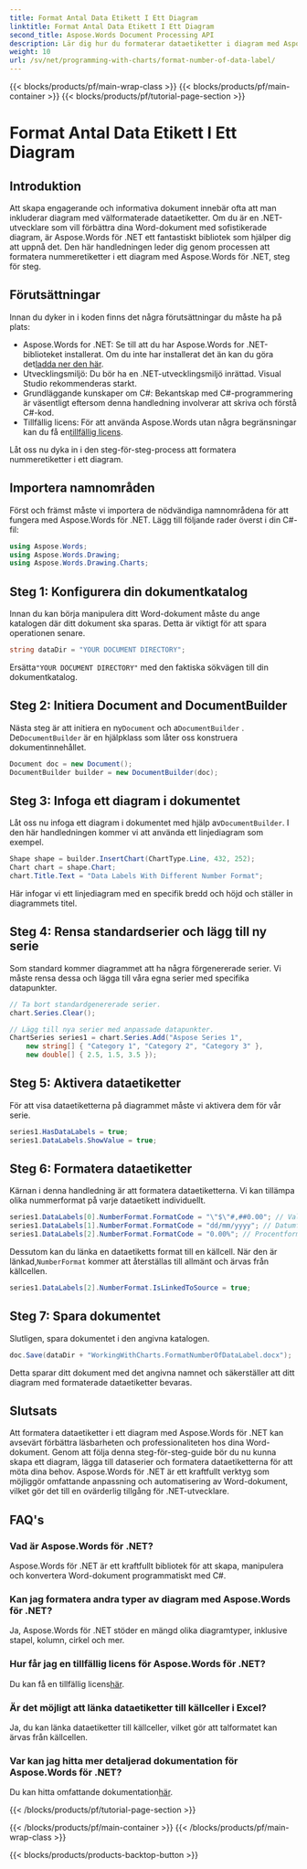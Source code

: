 ```yaml
---
title: Format Antal Data Etikett I Ett Diagram
linktitle: Format Antal Data Etikett I Ett Diagram
second_title: Aspose.Words Document Processing API
description: Lär dig hur du formaterar dataetiketter i diagram med Aspose.Words för .NET med denna steg-för-steg-guide. Förbättra dina Word-dokument utan ansträngning.
weight: 10
url: /sv/net/programming-with-charts/format-number-of-data-label/
---
```


{{< blocks/products/pf/main-wrap-class >}}
{{< blocks/products/pf/main-container >}}
{{< blocks/products/pf/tutorial-page-section >}}

# Format Antal Data Etikett I Ett Diagram

## Introduktion

Att skapa engagerande och informativa dokument innebär ofta att man inkluderar diagram med välformaterade dataetiketter. Om du är en .NET-utvecklare som vill förbättra dina Word-dokument med sofistikerade diagram, är Aspose.Words för .NET ett fantastiskt bibliotek som hjälper dig att uppnå det. Den här handledningen leder dig genom processen att formatera nummeretiketter i ett diagram med Aspose.Words för .NET, steg för steg.

## Förutsättningar

Innan du dyker in i koden finns det några förutsättningar du måste ha på plats:

-  Aspose.Words for .NET: Se till att du har Aspose.Words for .NET-biblioteket installerat. Om du inte har installerat det än kan du göra det[ladda ner den här](https://releases.aspose.com/words/net/).
- Utvecklingsmiljö: Du bör ha en .NET-utvecklingsmiljö inrättad. Visual Studio rekommenderas starkt.
- Grundläggande kunskaper om C#: Bekantskap med C#-programmering är väsentligt eftersom denna handledning involverar att skriva och förstå C#-kod.
-  Tillfällig licens: För att använda Aspose.Words utan några begränsningar kan du få en[tillfällig licens](https://purchase.aspose.com/temporary-license/).

Låt oss nu dyka in i den steg-för-steg-process att formatera nummeretiketter i ett diagram.

## Importera namnområden

Först och främst måste vi importera de nödvändiga namnområdena för att fungera med Aspose.Words för .NET. Lägg till följande rader överst i din C#-fil:

```csharp
using Aspose.Words;
using Aspose.Words.Drawing;
using Aspose.Words.Drawing.Charts;
```

## Steg 1: Konfigurera din dokumentkatalog

Innan du kan börja manipulera ditt Word-dokument måste du ange katalogen där ditt dokument ska sparas. Detta är viktigt för att spara operationen senare.

```csharp
string dataDir = "YOUR DOCUMENT DIRECTORY";
```

 Ersätta`"YOUR DOCUMENT DIRECTORY"` med den faktiska sökvägen till din dokumentkatalog.

## Steg 2: Initiera Document and DocumentBuilder

 Nästa steg är att initiera en ny`Document` och a`DocumentBuilder` . De`DocumentBuilder` är en hjälpklass som låter oss konstruera dokumentinnehållet.

```csharp
Document doc = new Document();
DocumentBuilder builder = new DocumentBuilder(doc);
```

## Steg 3: Infoga ett diagram i dokumentet

 Låt oss nu infoga ett diagram i dokumentet med hjälp av`DocumentBuilder`. I den här handledningen kommer vi att använda ett linjediagram som exempel.

```csharp
Shape shape = builder.InsertChart(ChartType.Line, 432, 252);
Chart chart = shape.Chart;
chart.Title.Text = "Data Labels With Different Number Format";
```

Här infogar vi ett linjediagram med en specifik bredd och höjd och ställer in diagrammets titel.

## Steg 4: Rensa standardserier och lägg till ny serie

Som standard kommer diagrammet att ha några förgenererade serier. Vi måste rensa dessa och lägga till våra egna serier med specifika datapunkter.

```csharp
// Ta bort standardgenererade serier.
chart.Series.Clear();

// Lägg till nya serier med anpassade datapunkter.
ChartSeries series1 = chart.Series.Add("Aspose Series 1", 
	new string[] { "Category 1", "Category 2", "Category 3" }, 
	new double[] { 2.5, 1.5, 3.5 });
```

## Steg 5: Aktivera dataetiketter

För att visa dataetiketterna på diagrammet måste vi aktivera dem för vår serie.

```csharp
series1.HasDataLabels = true;
series1.DataLabels.ShowValue = true;
```

## Steg 6: Formatera dataetiketter

Kärnan i denna handledning är att formatera dataetiketterna. Vi kan tillämpa olika nummerformat på varje dataetikett individuellt.

```csharp
series1.DataLabels[0].NumberFormat.FormatCode = "\"$\"#,##0.00"; // Valutaformat
series1.DataLabels[1].NumberFormat.FormatCode = "dd/mm/yyyy"; // Datumformat
series1.DataLabels[2].NumberFormat.FormatCode = "0.00%"; // Procentformat
```

 Dessutom kan du länka en dataetiketts format till en källcell. När den är länkad,`NumberFormat` kommer att återställas till allmänt och ärvas från källcellen.

```csharp
series1.DataLabels[2].NumberFormat.IsLinkedToSource = true;
```

## Steg 7: Spara dokumentet

Slutligen, spara dokumentet i den angivna katalogen.

```csharp
doc.Save(dataDir + "WorkingWithCharts.FormatNumberOfDataLabel.docx");
```

Detta sparar ditt dokument med det angivna namnet och säkerställer att ditt diagram med formaterade dataetiketter bevaras.

## Slutsats

Att formatera dataetiketter i ett diagram med Aspose.Words för .NET kan avsevärt förbättra läsbarheten och professionaliteten hos dina Word-dokument. Genom att följa denna steg-för-steg-guide bör du nu kunna skapa ett diagram, lägga till dataserier och formatera dataetiketterna för att möta dina behov. Aspose.Words för .NET är ett kraftfullt verktyg som möjliggör omfattande anpassning och automatisering av Word-dokument, vilket gör det till en ovärderlig tillgång för .NET-utvecklare.

## FAQ's

### Vad är Aspose.Words för .NET?
Aspose.Words för .NET är ett kraftfullt bibliotek för att skapa, manipulera och konvertera Word-dokument programmatiskt med C#.

### Kan jag formatera andra typer av diagram med Aspose.Words för .NET?
Ja, Aspose.Words för .NET stöder en mängd olika diagramtyper, inklusive stapel, kolumn, cirkel och mer.

### Hur får jag en tillfällig licens för Aspose.Words för .NET?
Du kan få en tillfällig licens[här](https://purchase.aspose.com/temporary-license/).

### Är det möjligt att länka dataetiketter till källceller i Excel?
Ja, du kan länka dataetiketter till källceller, vilket gör att talformatet kan ärvas från källcellen.

### Var kan jag hitta mer detaljerad dokumentation för Aspose.Words för .NET?
 Du kan hitta omfattande dokumentation[här](https://reference.aspose.com/words/net/).

{{< /blocks/products/pf/tutorial-page-section >}}

{{< /blocks/products/pf/main-container >}}
{{< /blocks/products/pf/main-wrap-class >}}

{{< blocks/products/products-backtop-button >}}
